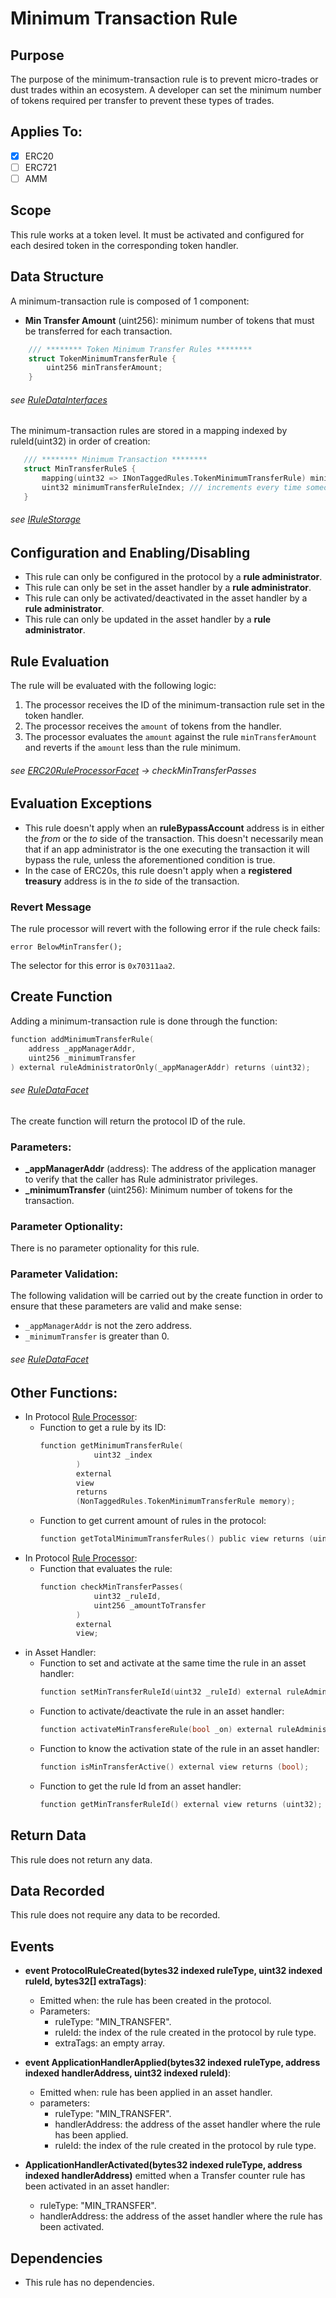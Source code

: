 # Minimum Transaction Rule

## Purpose

The purpose of the minimum-transaction rule is to prevent micro-trades or dust trades within an ecosystem. A developer can set the minimum number of tokens required per transfer to prevent these types of trades. 

## Applies To:

- [x] ERC20
- [ ] ERC721
- [ ] AMM

## Scope 

This rule works at a token level. It must be activated and configured for each desired token in the corresponding token handler.

## Data Structure

A minimum-transaction rule is composed of 1 component:

- **Min Transfer Amount**  (uint256): minimum number of tokens that must be transferred for each transaction. 

```c
    /// ******** Token Minimum Transfer Rules ********
    struct TokenMinimumTransferRule {
        uint256 minTransferAmount;
    }
```
###### *see [RuleDataInterfaces](../../../src/protocol/economic/ruleProcessor/RuleDataInterfaces.sol)*

The minimum-transaction rules are stored in a mapping indexed by ruleId(uint32) in order of creation:

 ```c
    /// ******** Minimum Transaction ********
    struct MinTransferRuleS {
        mapping(uint32 => INonTaggedRules.TokenMinimumTransferRule) minimumTransferRules;
        uint32 minimumTransferRuleIndex; /// increments every time someone adds a rule
    }
```
###### *see [IRuleStorage](../../../src/protocol/economic/ruleProcessor/IRuleStorage.sol)*

## Configuration and Enabling/Disabling
- This rule can only be configured in the protocol by a **rule administrator**.
- This rule can only be set in the asset handler by a **rule administrator**.
- This rule can only be activated/deactivated in the asset handler by a **rule administrator**.
- This rule can only be updated in the asset handler by a **rule administrator**.


## Rule Evaluation

The rule will be evaluated with the following logic:

1. The processor receives the ID of the minimum-transaction rule set in the token handler. 
2. The processor receives the `amount` of tokens from the handler.
3. The processor evaluates the `amount` against the rule `minTransferAmount` and reverts if the `amount` less than the rule minimum. 


###### *see [ERC20RuleProcessorFacet](../../../src/protocol/economic/ruleProcessor/ERC20RuleProcessorFacet.sol) -> checkMinTransferPasses*

## Evaluation Exceptions 
- This rule doesn't apply when an **ruleBypassAccount** address is in either the *from* or the *to* side of the transaction. This doesn't necessarily mean that if an app administrator is the one executing the transaction it will bypass the rule, unless the aforementioned condition is true.
- In the case of ERC20s, this rule doesn't apply when a **registered treasury** address is in the *to* side of the transaction.

### Revert Message

The rule processor will revert with the following error if the rule check fails: 

```
error BelowMinTransfer();
```

The selector for this error is `0x70311aa2`.

## Create Function

Adding a minimum-transaction rule is done through the function:

```c
function addMinimumTransferRule(
    address _appManagerAddr,
    uint256 _minimumTransfer
) external ruleAdministratorOnly(_appManagerAddr) returns (uint32);
```
###### *see [RuleDataFacet](../../../src/protocol/economic/ruleProcessor/RuleDataFacet.sol)* 

The create function will return the protocol ID of the rule.

### Parameters:

- **_appManagerAddr** (address): The address of the application manager to verify that the caller has Rule administrator privileges.
- **_minimumTransfer** (uint256): Minimum number of tokens for the transaction.


### Parameter Optionality:

There is no parameter optionality for this rule.

### Parameter Validation:

The following validation will be carried out by the create function in order to ensure that these parameters are valid and make sense:

- `_appManagerAddr` is not the zero address.
- `_minimumTransfer` is greater than 0.


###### *see [RuleDataFacet](../../src/protocol/economic/ruleProcessor/RuleDataFacet.sol)*

## Other Functions:

- In Protocol [Rule Processor](../../src/protocol/economic/ruleProcessor/ERC20RuleProcessorFacet.sol):
    -  Function to get a rule by its ID:
        ```c
        function getMinimumTransferRule(
                    uint32 _index
                ) 
                external 
                view 
                returns 
                (NonTaggedRules.TokenMinimumTransferRule memory);
        ```
    - Function to get current amount of rules in the protocol:
        ```c
        function getTotalMinimumTransferRules() public view returns (uint32);
        ```
- In Protocol [Rule Processor](../../../src/protocol/economic/ruleProcessor/ERC20RuleProcessorFacet.sol):
    - Function that evaluates the rule:
        ```c
        function checkMinTransferPasses(
                    uint32 _ruleId, 
                    uint256 _amountToTransfer
                ) 
                external 
                view;
        ```
- in Asset Handler:
    - Function to set and activate at the same time the rule in an asset handler:
        ```c
        function setMinTransferRuleId(uint32 _ruleId) external ruleAdministratorOnly(appManagerAddress);
        ```
    - Function to activate/deactivate the rule in an asset handler:
        ```c
        function activateMinTransfereRule(bool _on) external ruleAdministratorOnly(appManagerAddress);
        ```
    - Function to know the activation state of the rule in an asset handler:
        ```c
        function isMinTransferActive() external view returns (bool);
        ```
    - Function to get the rule Id from an asset handler:
        ```c
        function getMinTransferRuleId() external view returns (uint32);
        ```
## Return Data

This rule does not return any data.

## Data Recorded

This rule does not require any data to be recorded.

## Events

- **event ProtocolRuleCreated(bytes32 indexed ruleType, uint32 indexed ruleId, bytes32[] extraTags)**: 
    - Emitted when: the rule has been created in the protocol.
    - Parameters:
        - ruleType: "MIN_TRANSFER".
        - ruleId: the index of the rule created in the protocol by rule type.
        - extraTags: an empty array.

- **event ApplicationHandlerApplied(bytes32 indexed ruleType, address indexed handlerAddress, uint32 indexed ruleId)**:
    - Emitted when: rule has been applied in an asset handler.
    - parameters: 
        - ruleType: "MIN_TRANSFER".
        - handlerAddress: the address of the asset handler where the rule has been applied.
        - ruleId: the index of the rule created in the protocol by rule type.

- **ApplicationHandlerActivated(bytes32 indexed ruleType, address indexed handlerAddress)** emitted when a Transfer counter rule has been activated in an asset handler:
    - ruleType: "MIN_TRANSFER".
    - handlerAddress: the address of the asset handler where the rule has been activated.

## Dependencies

- This rule has no dependencies.